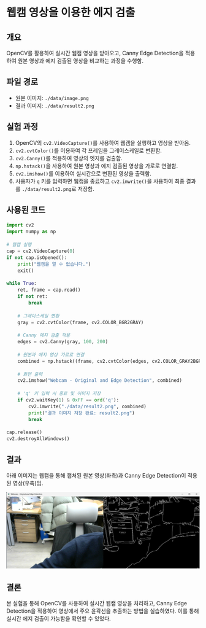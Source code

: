 # 웹캠 영상을 이용한 에지 검출

## 개요
OpenCV를 활용하여 실시간 웹캠 영상을 받아오고, Canny Edge Detection을 적용하여 원본 영상과 에지 검출된 영상을 비교하는 과정을 수행함.

## 파일 경로
- 원본 이미지: `./data/image.png`
- 결과 이미지: `./data/result2.png`

## 실험 과정
1. OpenCV의 `cv2.VideoCapture()`를 사용하여 웹캠을 실행하고 영상을 받아옴.
2. `cv2.cvtColor()`를 이용하여 각 프레임을 그레이스케일로 변환함.
3. `cv2.Canny()`를 적용하여 영상의 엣지를 검출함.
4. `np.hstack()`을 사용하여 원본 영상과 에지 검출된 영상을 가로로 연결함.
5. `cv2.imshow()`를 이용하여 실시간으로 변환된 영상을 출력함.
6. 사용자가 `q` 키를 입력하면 웹캠을 종료하고 `cv2.imwrite()`을 사용하여 최종 결과를 `./data/result2.png`로 저장함.

## 사용된 코드
```python
import cv2
import numpy as np

# 웹캠 실행
cap = cv2.VideoCapture(0)
if not cap.isOpened():
    print("웹캠을 열 수 없습니다.")
    exit()

while True:
    ret, frame = cap.read()
    if not ret:
        break
    
    # 그레이스케일 변환
    gray = cv2.cvtColor(frame, cv2.COLOR_BGR2GRAY)
    
    # Canny 에지 검출 적용
    edges = cv2.Canny(gray, 100, 200)
    
    # 원본과 에지 영상 가로로 연결
    combined = np.hstack((frame, cv2.cvtColor(edges, cv2.COLOR_GRAY2BGR)))
    
    # 화면 출력
    cv2.imshow("Webcam - Original and Edge Detection", combined)
    
    # 'q' 키 입력 시 종료 및 이미지 저장
    if cv2.waitKey(1) & 0xFF == ord('q'):
        cv2.imwrite("./data/result2.png", combined)
        print("결과 이미지 저장 완료: result2.png")
        break

cap.release()
cv2.destroyAllWindows()
```

## 결과
아래 이미지는 웹캠을 통해 캡처된 원본 영상(좌측)과 Canny Edge Detection이 적용된 영상(우측)임.

![결과 이미지](./data/result2.png)

## 결론
본 실험을 통해 OpenCV를 사용하여 실시간 웹캠 영상을 처리하고, Canny Edge Detection을 적용하여 영상에서 주요 윤곽선을 추출하는 방법을 실습하였다. 이를 통해 실시간 에지 검출이 가능함을 확인할 수 있었다.
